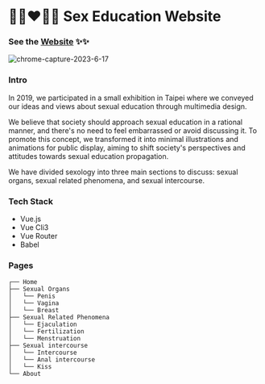 # 👩🏻‍❤️‍👩🏼 Sex Education Website 

### See the [Website](https://viboloveyou12.github.io/SexEducation-Website/#/) ✨✨

![chrome-capture-2023-6-17](https://github.com/viboloveyou12/SexEducation-Website/assets/29854567/2783bcc1-4b05-4349-9306-bce2032b4712)

### Intro
In 2019, we participated in a small exhibition in Taipei where we conveyed our ideas and views about sexual education through multimedia design.

We believe that society should approach sexual education in a rational manner, and there's no need to feel embarrassed or avoid discussing it. To promote this concept, we transformed it into minimal illustrations and animations for public display, aiming to shift society's perspectives and attitudes towards sexual education propagation.

We have divided sexology into three main sections to discuss: sexual organs, sexual related phenomena, and sexual intercourse.

### Tech Stack
* Vue.js
* Vue Cli3
* Vue Router
* Babel

### Pages
```
┌── Home
├── Sexual Organs
│   └── Penis
│   └── Vagina
│   └── Breast
├── Sexual Related Phenomena
│   └── Ejaculation
│   └── Fertilization
│   └── Menstruation
├── Sexual intercourse
│   └── Intercourse
│   └── Anal intercourse
│   └── Kiss
└── About
```



